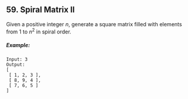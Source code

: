## 59. Spiral Matrix II
Given a positive integer *n*, generate a square matrix filled with elements from 1 to *n*<sup>2</sup> in spiral order.

##### Example:
```
Input: 3
Output:
[
 [ 1, 2, 3 ],
 [ 8, 9, 4 ],
 [ 7, 6, 5 ]
]
```